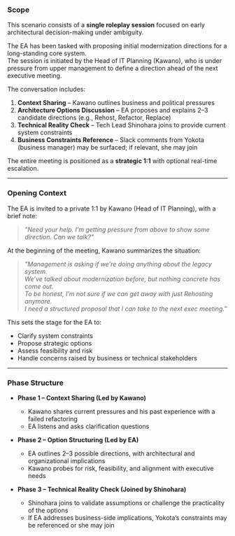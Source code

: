 

### Scope

This scenario consists of a **single roleplay session** focused on early architectural decision-making under ambiguity.

The EA has been tasked with proposing initial modernization directions for a long-standing core system.  
The session is initiated by the Head of IT Planning (Kawano), who is under pressure from upper management to define a direction ahead of the next executive meeting.

The conversation includes:

1. **Context Sharing** – Kawano outlines business and political pressures
2. **Architecture Options Discussion** – EA proposes and explains 2–3 candidate directions (e.g., Rehost, Refactor, Replace)
3. **Technical Reality Check** – Tech Lead Shinohara joins to provide current system constraints
4. **Business Constraints Reference** – Slack comments from Yokota (business manager) may be surfaced; if relevant, she may join

The entire meeting is positioned as a **strategic 1:1** with optional real-time escalation.

---

### Opening Context

The EA is invited to a private 1:1 by Kawano (Head of IT Planning), with a brief note:  
> *"Need your help. I’m getting pressure from above to show some direction. Can we talk?"*

At the beginning of the meeting, Kawano summarizes the situation:

> *"Management is asking if we’re doing anything about the legacy system.  
> We’ve talked about modernization before, but nothing concrete has come out.  
> To be honest, I’m not sure if we can get away with just Rehosting anymore.  
> I need a structured proposal that I can take to the next exec meeting."*

This sets the stage for the EA to:

- Clarify system constraints
- Propose strategic options
- Assess feasibility and risk
- Handle concerns raised by business or technical stakeholders

---

### Phase Structure

* **Phase 1 – Context Sharing (Led by Kawano)**  
  * Kawano shares current pressures and his past experience with a failed refactoring  
  * EA listens and asks clarification questions

* **Phase 2 – Option Structuring (Led by EA)**  
  * EA outlines 2–3 possible directions, with architectural and organizational implications  
  * Kawano probes for risk, feasibility, and alignment with executive needs

* **Phase 3 – Technical Reality Check (Joined by Shinohara)**  
  * Shinohara joins to validate assumptions or challenge the practicality of the options  
  * If EA addresses business-side implications, Yokota’s constraints may be referenced or she may join